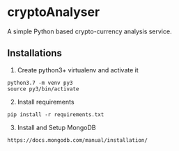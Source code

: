 # cryptoAnalyser

A simple Python based crypto-currency analysis service.

## Installations
1. Create python3+  virtualenv and activate it

```
python3.7 -m venv py3
source py3/bin/activate
```

2. Install requirements

```
pip install -r requirements.txt
```

3. Install and Setup MongoDB

```
https://docs.mongodb.com/manual/installation/
```
